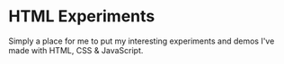 # HTML Experiments
Simply a place for me to put my interesting experiments and demos I've made with HTML, CSS &amp; JavaScript.
